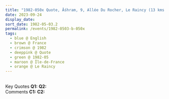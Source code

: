 ```yaml
---
title: "1982-050x Quote, Āśhram, 9, Allée Du Rocher, Le Raincy (13 kms E of Paris), Île-de-France, France"
date: 2023-09-24
display_date: 
sort_date: 1982-05-03.2
permalink: /events/1982-0503-b-050x
tags:
  - blue @ English
  - brown @ France
  - crimson @ 1982
  - deeppink @ Quote
  - green @ 1982-05
  - maroon @ Île-de-France
  - orange @ Le Raincy
---
```


<br>

<wave-list>
  <list-title color="DarkSeaGreen" width="55">Key Quotes</list-title>
  <list-item color="BlanchedAlmond" width="280"><b>Q1:</b> <i></i></list-item>
  <list-item color="Lavender" width="280"><b>Q2:</b> <i></i></list-item>
</wave-list>

<br>

<wave-list>
  <list-title color="DarkSeaGreen" width="55">Comments</list-title>
  <list-item color="BlanchedAlmond" width="280"><b>C1:</b> <i></i></list-item>
  <list-item color="Lavender" width="280"><b>C2:</b> <i></i></list-item>
</wave-list>